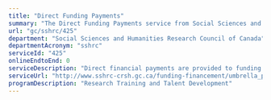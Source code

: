 ```yaml
---
title: "Direct Funding Payments"
summary: "The Direct Funding Payments service from Social Sciences and Humanities Research Council of Canada is not available end-to-end online, according to the GC Service Inventory."
url: "gc/sshrc/425"
department: "Social Sciences and Humanities Research Council of Canada"
departmentAcronym: "sshrc"
serviceId: "425"
onlineEndtoEnd: 0
serviceDescription: "Direct financial payments are provided to funding recipients (for example, scholarship recipients studying abroad)."
serviceUrl: "http://www.sshrc-crsh.gc.ca/funding-financement/umbrella_programs-programme_cadre/talent-eng.aspx"
programDescription: "Research Training and Talent Development"
---
```

